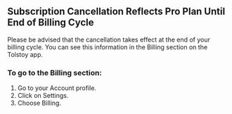 ## Subscription Cancellation Reflects Pro Plan Until End of Billing Cycle

Please be advised that the cancellation takes effect at the end of your billing cycle. You can see this information in the Billing section on the Tolstoy app.

### To go to the Billing section:
1. Go to your Account profile.
2. Click on Settings.
3. Choose Billing.
